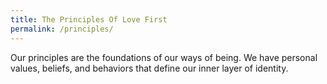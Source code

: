 ```yaml
---
title: The Principles Of Love First
permalink: /principles/
---
```


Our principles are the foundations of our ways of being. We have personal values, beliefs, and behaviors that define our inner layer of identity.


